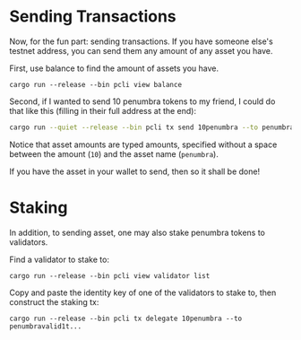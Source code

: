 # Sending Transactions

Now, for the fun part: sending transactions. If you have someone else's testnet address, you can
send them any amount of any asset you have. 

First, use balance to find the amount of assets you have.
```
cargo run --release --bin pcli view balance
```

Second, if I wanted to send 10 penumbra tokens
to my friend, I could do that like this (filling in their full address at the end):

```bash
cargo run --quiet --release --bin pcli tx send 10penumbra --to penumbrav1t...
```

Notice that asset amounts are typed amounts, specified without a space between the amount (`10`)
and the asset name (`penumbra`).

If you have the asset in your wallet to send, then so it shall be done!

# Staking

In addition, to sending asset, one may also stake penumbra tokens to validators.

Find a validator to stake to:
```
cargo run --release --bin pcli view validator list
```

Copy and paste the identity key of one of the validators to stake to, then construct the staking tx:

```
cargo run --release --bin pcli tx delegate 10penumbra --to penumbravalid1t...
```



